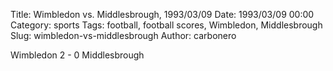 Title: Wimbledon vs. Middlesbrough, 1993/03/09
Date: 1993/03/09 00:00
Category: sports
Tags: football, football scores, Wimbledon, Middlesbrough
Slug: wimbledon-vs-middlesbrough
Author: carbonero


Wimbledon 2 - 0 Middlesbrough
